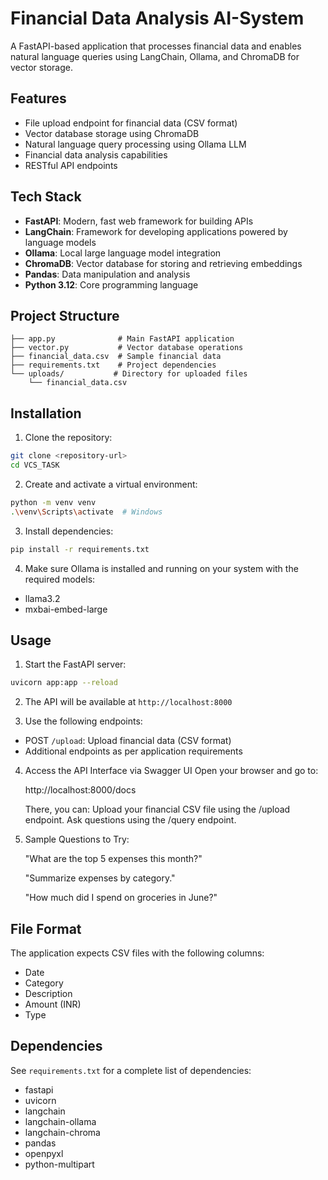 # Financial Data Analysis AI-System

A FastAPI-based application that processes financial data and enables natural language queries using LangChain, Ollama, and ChromaDB for vector storage.

## Features

- File upload endpoint for financial data (CSV format)
- Vector database storage using ChromaDB
- Natural language query processing using Ollama LLM
- Financial data analysis capabilities
- RESTful API endpoints

## Tech Stack

- **FastAPI**: Modern, fast web framework for building APIs
- **LangChain**: Framework for developing applications powered by language models
- **Ollama**: Local large language model integration
- **ChromaDB**: Vector database for storing and retrieving embeddings
- **Pandas**: Data manipulation and analysis
- **Python 3.12**: Core programming language

## Project Structure

```
├── app.py              # Main FastAPI application
├── vector.py           # Vector database operations
├── financial_data.csv  # Sample financial data
├── requirements.txt    # Project dependencies
└── uploads/           # Directory for uploaded files
    └── financial_data.csv
```

## Installation

1. Clone the repository:
```bash
git clone <repository-url>
cd VCS_TASK
```

2. Create and activate a virtual environment:
```bash
python -m venv venv
.\venv\Scripts\activate  # Windows
```

3. Install dependencies:
```bash
pip install -r requirements.txt
```

4. Make sure Ollama is installed and running on your system with the required models:
- llama3.2
- mxbai-embed-large

## Usage

1. Start the FastAPI server:
```bash
uvicorn app:app --reload
```

2. The API will be available at `http://localhost:8000`

3. Use the following endpoints:
- POST `/upload`: Upload financial data (CSV format)
- Additional endpoints as per application requirements

4. Access the API Interface via Swagger UI
    Open your browser and go to:

    http://localhost:8000/docs

    There, you can:
    Upload your financial CSV file using the /upload endpoint.
    Ask questions using the /query endpoint.

5. Sample Questions to Try:

    "What are the top 5 expenses this month?"

    "Summarize expenses by category."

    "How much did I spend on groceries in June?"

## File Format

The application expects CSV files with the following columns:
- Date
- Category
- Description
- Amount (INR)
- Type

## Dependencies

See `requirements.txt` for a complete list of dependencies:
- fastapi
- uvicorn
- langchain
- langchain-ollama
- langchain-chroma
- pandas
- openpyxl
- python-multipart



